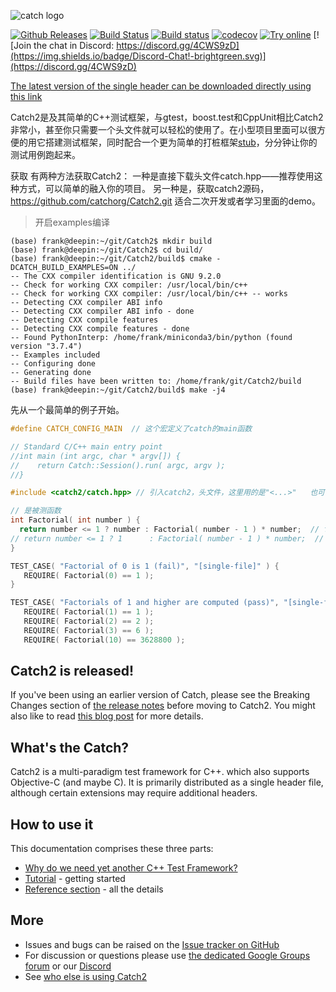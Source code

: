 <a id="top"></a>
![catch logo](artwork/catch2-logo-small.png)

[![Github Releases](https://img.shields.io/github/release/catchorg/catch2.svg)](https://github.com/catchorg/catch2/releases)
[![Build Status](https://travis-ci.org/catchorg/Catch2.svg?branch=master)](https://travis-ci.org/catchorg/Catch2)
[![Build status](https://ci.appveyor.com/api/projects/status/github/catchorg/Catch2?svg=true)](https://ci.appveyor.com/project/catchorg/catch2)
[![codecov](https://codecov.io/gh/catchorg/Catch2/branch/master/graph/badge.svg)](https://codecov.io/gh/catchorg/Catch2)
[![Try online](https://img.shields.io/badge/try-online-blue.svg)](https://wandbox.org/permlink/p9Pcgple8QWwgNR0)
[![Join the chat in Discord: https://discord.gg/4CWS9zD](https://img.shields.io/badge/Discord-Chat!-brightgreen.svg)](https://discord.gg/4CWS9zD)


<a href="https://github.com/catchorg/Catch2/releases/download/v2.11.3/catch.hpp">The latest version of the single header can be downloaded directly using this link</a>


Catch2是及其简单的C++测试框架，与gtest，boost.test和CppUnit相比Catch2非常小，甚至你只需要一个头文件就可以轻松的使用了。在小型项目里面可以很方便的用它搭建测试框架，同时配合一个更为简单的打桩框架[stub]()，分分钟让你的测试用例跑起来。

获取
有两种方法获取Catch2：
一种是直接下载头文件catch.hpp——推荐使用这种方式，可以简单的融入你的项目。
另一种是，获取catch2源码，https://github.com/catchorg/Catch2.git 适合二次开发或者学习里面的demo。


> 开启examples编译

    (base) frank@deepin:~/git/Catch2$ mkdir build
    (base) frank@deepin:~/git/Catch2$ cd build/
    (base) frank@deepin:~/git/Catch2/build$ cmake -DCATCH_BUILD_EXAMPLES=ON ../
    -- The CXX compiler identification is GNU 9.2.0
    -- Check for working CXX compiler: /usr/local/bin/c++
    -- Check for working CXX compiler: /usr/local/bin/c++ -- works
    -- Detecting CXX compiler ABI info
    -- Detecting CXX compiler ABI info - done
    -- Detecting CXX compile features
    -- Detecting CXX compile features - done
    -- Found PythonInterp: /home/frank/miniconda3/bin/python (found version "3.7.4") 
    -- Examples included
    -- Configuring done
    -- Generating done
    -- Build files have been written to: /home/frank/git/Catch2/build
    (base) frank@deepin:~/git/Catch2/build$ make -j4


 先从一个最简单的例子开始。
 
 ```c
#define CATCH_CONFIG_MAIN  // 这个宏定义了catch的main函数

// Standard C/C++ main entry point
//int main (int argc, char * argv[]) {
//    return Catch::Session().run( argc, argv );
//}

#include <catch2/catch.hpp> // 引入catch2，头文件，这里用的是"<...>"   也可能是 "catch2/catch.hpp"

// 是被测函数
int Factorial( int number ) {
   return number <= 1 ? number : Factorial( number - 1 ) * number;  // fail
// return number <= 1 ? 1      : Factorial( number - 1 ) * number;  // pass
}

TEST_CASE( "Factorial of 0 is 1 (fail)", "[single-file]" ) {
    REQUIRE( Factorial(0) == 1 );
}

TEST_CASE( "Factorials of 1 and higher are computed (pass)", "[single-file]" ) {
    REQUIRE( Factorial(1) == 1 );
    REQUIRE( Factorial(2) == 2 );
    REQUIRE( Factorial(3) == 6 );
    REQUIRE( Factorial(10) == 3628800 );

```

## Catch2 is released!

If you've been using an earlier version of Catch, please see the
Breaking Changes section of [the release notes](https://github.com/catchorg/Catch2/releases/tag/v2.0.1)
before moving to Catch2. You might also like to read [this blog post](https://levelofindirection.com/blog/catch2-released.html) for more details.

## What's the Catch?

Catch2 is a multi-paradigm test framework for C++. which also supports
Objective-C (and maybe C).
It is primarily distributed as a single header file, although certain
extensions may require additional headers.

## How to use it
This documentation comprises these three parts:

* [Why do we need yet another C++ Test Framework?](docs/why-catch.md#top)
* [Tutorial](docs/tutorial.md#top) - getting started
* [Reference section](docs/Readme.md#top) - all the details

## More
* Issues and bugs can be raised on the [Issue tracker on GitHub](https://github.com/catchorg/Catch2/issues)
* For discussion or questions please use [the dedicated Google Groups forum](https://groups.google.com/forum/?fromgroups#!forum/catch-forum) or our [Discord](https://discord.gg/4CWS9zD)
* See [who else is using Catch2](docs/opensource-users.md#top)
